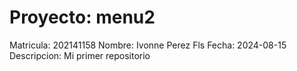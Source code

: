 # Proyecto: menu2
Matricula:	202141158
Nombre:		Ivonne Perez Fls
Fecha:		2024-08-15
Descripcion:	Mi primer repositorio
